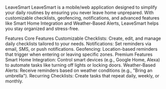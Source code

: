 LeaveSmart
LeaveSmart is a mobile/web application designed to simplify your daily routines by ensuring you never leave home unprepared. With customizable checklists, geofencing, notifications, and advanced features like Smart Home Integration and Weather-Based Alerts, LeaveSmart helps you stay organized and stress-free.

Features
Core Features
Customizable Checklists: Create, edit, and manage daily checklists tailored to your needs.
Notifications: Set reminders via email, SMS, or push notifications.
Geofencing: Location-based reminders that trigger when entering or leaving specific zones.
Premium Features
Smart Home Integration: Control smart devices (e.g., Google Home, Alexa) to automate tasks like turning off lights or locking doors.
Weather-Based Alerts: Receive reminders based on weather conditions (e.g., "Bring an umbrella").
Recurring Checklists: Create tasks that repeat daily, weekly, or monthly.
